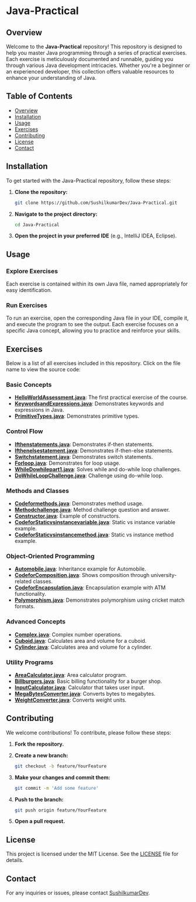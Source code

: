 # Java-Practical

## Overview
Welcome to the **Java-Practical** repository! This repository is designed to help you master Java programming through a series of practical exercises. Each exercise is meticulously documented and runnable, guiding you through various Java development intricacies. Whether you're a beginner or an experienced developer, this collection offers valuable resources to enhance your understanding of Java.

## Table of Contents
- [Overview](#overview)
- [Installation](#installation)
- [Usage](#usage)
- [Exercises](#exercises)
- [Contributing](#contributing)
- [License](#license)
- [Contact](#contact)

## Installation
To get started with the Java-Practical repository, follow these steps:

1. **Clone the repository:**
   ```bash
   git clone https://github.com/SushilkumarDev/Java-Practical.git
   ```
   
2. **Navigate to the project directory:**
   ```bash
   cd Java-Practical
   ```

3. **Open the project in your preferred IDE** (e.g., IntelliJ IDEA, Eclipse).

## Usage
### Explore Exercises
Each exercise is contained within its own Java file, named appropriately for easy identification.

### Run Exercises
To run an exercise, open the corresponding Java file in your IDE, compile it, and execute the program to see the output. Each exercise focuses on a specific Java concept, allowing you to practice and reinforce your skills.

## Exercises
Below is a list of all exercises included in this repository. Click on the file name to view the source code:

### Basic Concepts
- **[HelloWorldAssessment.java](HelloWorldAssessment.java)**: The first practical exercise of the course.
- **[KeywordsandExpressions.java](KeywordsandExpressions.java)**: Demonstrates keywords and expressions in Java.
- **[PrimitiveTypes.java](PrimitiveTypes.java)**: Demonstrates primitive types.

### Control Flow
- **[Ifthenstatements.java](Ifthenstatements.java)**: Demonstrates if-then statements.
- **[Ifthenelsestatement.java](Ifthenelsestatement.java)**: Demonstrates if-then-else statements.
- **[Switchstatement.java](Switchstatement.java)**: Demonstrates switch statements.
- **[Forloop.java](Forloop.java)**: Demonstrates for loop usage.
- **[WhileDowhilepart1.java](WhileDowhilepart1.java)**: Solves while and do-while loop challenges.
- **[DoWhileLoopChallenge.java](DoWhileLoopChallenge.java)**: Challenge using do-while loop.

### Methods and Classes
- **[Codeformethods.java](Codeformethods.java)**: Demonstrates method usage.
- **[Methodchallenge.java](Methodchallenge.java)**: Method challenge question and answer.
- **[Constructor.java](Constructor.java)**: Example of constructors.
- **[CodeforStaticvsinstancevariable.java](CodeforStaticvsinstancevariable.java)**: Static vs instance variable example.
- **[CodeforStaticvsinstancemethod.java](CodeforStaticvsinstancemethod.java)**: Static vs instance method example.

### Object-Oriented Programming
- **[Automobile.java](Automobile.java)**: Inheritance example for Automobile.
- **[CodeforComposition.java](CodeforComposition.java)**: Shows composition through university-related classes.
- **[CodeforEncapsulation.java](CodeforEncapsulation.java)**: Encapsulation example with ATM functionality.
- **[Polymorphism.java](Polymorphism.java)**: Demonstrates polymorphism using cricket match formats.

### Advanced Concepts
- **[Complex.java](Complex.java)**: Complex number operations.
- **[Cuboid.java](Cuboid.java)**: Calculates area and volume for a cuboid.
- **[Cylinder.java](Cylinder.java)**: Calculates area and volume for a cylinder.

### Utility Programs
- **[AreaCalculator.java](AreaCalculator.java)**: Area calculator program.
- **[Billburgers.java](Billburgers.java)**: Basic billing functionality for a burger shop.
- **[InputCalculator.java](InputCalculator.java)**: Calculator that takes user input.
- **[MegaBytesConverter.java](MegaBytesConverter.java)**: Converts bytes to megabytes.
- **[WeightConverter.java](WeightConverter.java)**: Converts weight units.

## Contributing
We welcome contributions! To contribute, please follow these steps:

1. **Fork the repository.**
2. **Create a new branch:**
   ```bash
   git checkout -b feature/YourFeature
   ```

3. **Make your changes and commit them:**
   ```bash
   git commit -m 'Add some feature'
   ```

4. **Push to the branch:**
   ```bash
   git push origin feature/YourFeature
   ```

5. **Open a pull request.**

## License
This project is licensed under the MIT License. See the [LICENSE](LICENSE.md) file for details.

## Contact
For any inquiries or issues, please contact [SushilkumarDev](mailto:sushilkumardeveloper@gmail.com).
